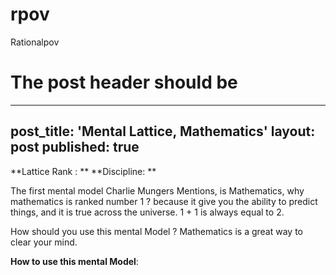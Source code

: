# rpov
Rationalpov 


# The post header should be 

---
post_title: 'Mental Lattice, Mathematics'
layout: post
published: true
---

**Lattice Rank : **
**Discipline:  ** 


The first mental model Charlie Mungers Mentions, is Mathematics, why mathematics is ranked number 1 ? because it give you the ability to predict things, and it is true across the universe. 1 + 1 is always equal to 2.

How should you use this mental Model ? Mathematics is a great way to clear your mind.

**__How to use this mental Model__**: